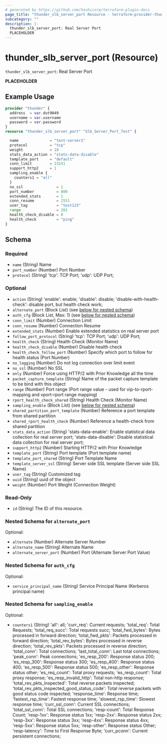 ```yaml
---
# generated by https://github.com/hashicorp/terraform-plugin-docs
page_title: "thunder_slb_server_port Resource - terraform-provider-thunder"
subcategory: ""
description: |-
  thunder_slb_server_port: Real Server Port
  PLACEHOLDER
---
```


# thunder_slb_server_port (Resource)

`thunder_slb_server_port`: Real Server Port

__PLACEHOLDER__

## Example Usage

```terraform
provider "thunder" {
  address  = var.dut9049
  username = var.username
  password = var.password
}
resource "thunder_slb_server_port" "Slb_Server_Port_Test" {

  name              = "test-server1"
  protocol          = "tcp"
  weight            = 10
  stats_data_action = "stats-data-disable"
  template_port     = "default"
  conn_limit        = 23241
  support_http2     = 1
  sampling_enable {
    counters1 = "all"
  }
  no_ssl               = 1
  port_number          = 800
  extended_stats       = 1
  conn_resume          = 2551
  user_tag             = "test123"
  range                = 201
  health_check_disable = 0
  health_check         = "ping"
}
```

<!-- schema generated by tfplugindocs -->
## Schema

### Required

- `name` (String) Name
- `port_number` (Number) Port Number
- `protocol` (String) 'tcp': TCP Port; 'udp': UDP Port;

### Optional

- `action` (String) 'enable': enable; 'disable': disable; 'disable-with-health-check': disable port, but health check work;
- `alternate_port` (Block List) (see [below for nested schema](#nestedblock--alternate_port))
- `auth_cfg` (Block List, Max: 1) (see [below for nested schema](#nestedblock--auth_cfg))
- `conn_limit` (Number) Connection Limit
- `conn_resume` (Number) Connection Resume
- `extended_stats` (Number) Enable extended statistics on real server port
- `follow_port_protocol` (String) 'tcp': TCP Port; 'udp': UDP Port;
- `health_check` (String) Health Check (Monitor Name)
- `health_check_disable` (Number) Disable health check
- `health_check_follow_port` (Number) Specify which port to follow for health status (Port Number)
- `no_logging` (Number) Do not log connection over limit event
- `no_ssl` (Number) No SSL
- `only` (Number) Force using HTTP/2 with Prior Knowledge all the time
- `packet_capture_template` (String) Name of the packet capture template to be bind with this object
- `range` (Number) Port range (Port range value - used for vip-to-rport-mapping and vport-rport range mapping)
- `rport_health_check_shared` (String) Health Check (Monitor Name)
- `sampling_enable` (Block List) (see [below for nested schema](#nestedblock--sampling_enable))
- `shared_partition_port_template` (Number) Reference a port template from shared partition
- `shared_rport_health_check` (Number) Reference a health-check from shared partition
- `stats_data_action` (String) 'stats-data-enable': Enable statistical data collection for real server port; 'stats-data-disable': Disable statistical data collection for real server port;
- `support_http2` (Number) Starting HTTP/2 with Prior Knowledge
- `template_port` (String) Port template (Port template name)
- `template_port_shared` (String) Port Template Name
- `template_server_ssl` (String) Server side SSL template (Server side SSL Name)
- `user_tag` (String) Customized tag
- `uuid` (String) uuid of the object
- `weight` (Number) Port Weight (Connection Weight)

### Read-Only

- `id` (String) The ID of this resource.

<a id="nestedblock--alternate_port"></a>
### Nested Schema for `alternate_port`

Optional:

- `alternate` (Number) Alternate Server Number
- `alternate_name` (String) Alternate Name
- `alternate_server_port` (Number) Port (Alternate Server Port Value)


<a id="nestedblock--auth_cfg"></a>
### Nested Schema for `auth_cfg`

Optional:

- `service_principal_name` (String) Service Principal Name (Kerberos principal name)


<a id="nestedblock--sampling_enable"></a>
### Nested Schema for `sampling_enable`

Optional:

- `counters1` (String) 'all': all; 'curr_req': Current requests; 'total_req': Total Requests; 'total_req_succ': Total requests succ; 'total_fwd_bytes': Bytes processed in forward direction; 'total_fwd_pkts': Packets processed in forward direction; 'total_rev_bytes': Bytes processed in reverse direction; 'total_rev_pkts': Packets processed in reverse direction; 'total_conn': Total connections; 'last_total_conn': Last total connections; 'peak_conn': Peak connections; 'es_resp_200': Response status 200; 'es_resp_300': Response status 300; 'es_resp_400': Response status 400; 'es_resp_500': Response status 500; 'es_resp_other': Response status other; 'es_req_count': Total proxy requests; 'es_resp_count': Total proxy response; 'es_resp_invalid_http': Total non-http response; 'total_rev_pkts_inspected': Total reverse packets inspected; 'total_rev_pkts_inspected_good_status_code': Total reverse packets with good status code inspected; 'response_time': Response time; 'fastest_rsp_time': Fastest response time; 'slowest_rsp_time': Slowest response time; 'curr_ssl_conn': Current SSL connections; 'total_ssl_conn': Total SSL connections; 'resp-count': Total Response Count; 'resp-1xx': Response status 1xx; 'resp-2xx': Response status 2xx; 'resp-3xx': Response status 3xx; 'resp-4xx': Response status 4xx; 'resp-5xx': Response status 5xx; 'resp-other': Response status Other; 'resp-latency': Time to First Response Byte; 'curr_pconn': Current persistent connections;



